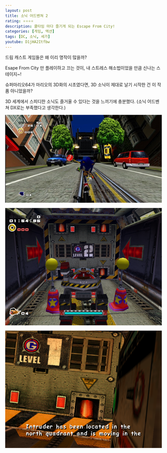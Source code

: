 ```yaml
---
layout: post
title: 소닉 어드벤쳐 2
rating: ⭐️⭐️⭐️⭐️
description: 쿨타임 마다 즐기게 되는 Escape From City!
categories: [게임, 액션]
tags: [DC, 소닉, 세가]
youtube: D1jHA2Itfbw
---
```


드림 캐스트 게임들은 왜 이리 명작이 많을까?

Esape From City 만 플레이하고 끄는 것이, 내 스트레스 해소법이었을 만큼 신나는 스테이지~!

슈퍼마리오64가 마리오의 3D화의 시초였다면, 3D 소닉이 제대로 날기 시작한 건 이 작품 아니었을까?

3D 세계에서 스피디한 소닉도 즐거울 수 있다는 것을 느끼기에 충분했다. (소닉 어드벤쳐 DX로는 부족했다고 생각한다.)

![소닉](../../img/2014/sonic_adventure2_00.jpg)

![소닉](../../img/2014/sonic_adventure2_01.png)

![소닉](../../img/2014/sonic_adventure2_02.png)
